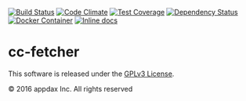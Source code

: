 [![Build Status](https://travis-ci.org/appdax/cc-fetcher.svg?branch=master)](https://travis-ci.org/appdax/cc-fetcher)
[![Code Climate](https://codeclimate.com/github/appdax/cc-fetcher/badges/gpa.svg)](https://codeclimate.com/github/appdax/cc-fetcher)
[![Test Coverage](https://codeclimate.com/github/appdax/cc-fetcher/badges/coverage.svg)](https://codeclimate.com/github/appdax/cc-fetcher/coverage)
[![Dependency Status](https://gemnasium.com/badges/github.com/appdax/cc-fetcher.svg)](https://gemnasium.com/github.com/appdax/cc-fetcher)
[![Docker Container](https://imagelayers.io/badge/appdax/cc-fetcher:edge.svg)](https://imagelayers.io/?images=appdax/cc-fetcher:edge)
[![Inline docs](http://inch-ci.org/github/appdax/cc-fetcher.svg?branch=master)](http://inch-ci.org/github/appdax/cc-fetcher)

# cc-fetcher

This software is released under the [GPLv3 License][license].

© 2016 appdax Inc. All rights reserved

[license]: https://opensource.org/licenses/GPL-3.0
